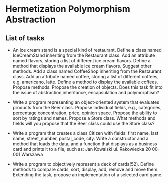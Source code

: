 # Hermetization Polymorphism Abstraction

## List of tasks

- An ice cream stand is a special kind of restaurant. Define a class named IceCreamStand inheriting from the Restaurant class. Add an attribute named flavors, storing a list of different ice cream flavors. Define a method that displays the available ice cream flavors. Suggest other methods. Add a class named CoffeeShop inheriting from the Restaurant class. Add an attribute named coffee, storing a list of different coffees, e.g. americano, latte. Define a method to display the available coffees. Propose methods. Propose the creation of objects. Does this task fit into the issue of abstraction,inheritance, encapsulation and polymorphism?
- Write a program representing an object-oriented system that evaluates products from the Beer class. Propose individual fields, e.g., categories, percentage concentration, price, opinion space. Propose the ability to sort by ratings and names.
Propose a Store class. What methods and fields will you propose that the Beer class could use the Store class?
- Write a program that creates a class Citizen with fields: first name, last name, street_number, postal_code, city. Write a constructor and a method that loads the data, and a function that displays as a business card and prints it to a file, such as:
Jan Kowalski
ul. Rakowiecka 20
00-001 Warszawa

- Write a program to objectively represent a deck of cards(52). Define methods to compare cards, sort, display, add, remove and move them. Extending the task, propose an implementation of a selected card game.
